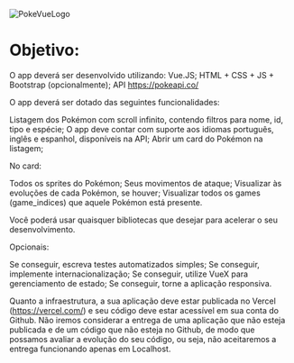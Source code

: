 ![PokeVueLogo](https://github.com/GeovannaNicollyDev/PokedexVue/assets/129456783/eff07ca3-40e4-441a-ad8f-9b76d6250e4a)


# Objetivo:
O app deverá ser desenvolvido utilizando: 
Vue.JS;
HTML + CSS + JS + Bootstrap (opcionalmente);
API https://pokeapi.co/

O app deverá ser dotado das seguintes funcionalidades:

Listagem dos Pokémon com scroll infinito, contendo filtros para nome, id, tipo e espécie;
O app deve contar com suporte aos idiomas português, inglês e espanhol, disponíveis na API;
Abrir um card do Pokémon na listagem;

No card: 

Todos os sprites do Pokémon; 
Seus movimentos de ataque;
Visualizar às evoluções de cada Pokémon, se houver;
Visualizar todos os games (game_indices) que aquele Pokémon está presente.

Você poderá usar quaisquer bibliotecas que desejar para acelerar o seu desenvolvimento.

Opcionais: 

Se conseguir, escreva testes automatizados simples;
Se conseguir, implemente internacionalização;
Se conseguir, utilize VueX para gerenciamento de estado;
Se conseguir, torne a aplicação responsiva.

Quanto a infraestrutura, a sua aplicação deve estar publicada no Vercel (https://vercel.com/) e seu código deve estar acessível em sua conta do Github. 
Não iremos considerar a entrega de uma aplicação que não esteja publicada e de um código que não esteja no Github, de modo que possamos avaliar a evolução do seu código, ou seja, não aceitaremos a entrega funcionando apenas em Localhost. 
